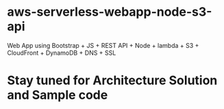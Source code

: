 # aws-serverless-webapp-node-s3-api
Web App using Bootstrap + JS + REST API + Node + lambda + S3 + CloudFront + DynamoDB + DNS + SSL

# Stay tuned for Architecture Solution and Sample code
